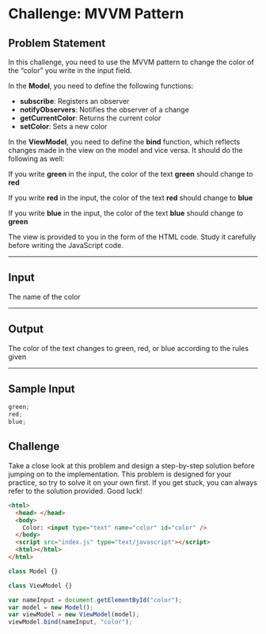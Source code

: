 # Challenge: MVVM Pattern

## Problem Statement

In this challenge, you need to use the MVVM pattern to change the color of the “color” you write in the input field.

In the **Model**, you need to define the following functions:

- **subscribe**: Registers an observer
- **notifyObservers**: Notifies the observer of a change
- **getCurrentColor**: Returns the current color
- **setColor**: Sets a new color

In the **ViewModel**, you need to define the **bind** function, which reflects changes made in the view on the model and vice versa. It should do the following as well:

If you write **green** in the input, the color of the text **green** should change to **red**

If you write **red** in the input, the color of the text **red** should change to **blue**

If you write **blue** in the input, the color of the text **blue** should change to **green**

The view is provided to you in the form of the HTML code. Study it carefully before writing the JavaScript code.

---

## Input

The name of the color

---

## Output

The color of the text changes to green, red, or blue according to the rules given

---

## Sample Input

```javascript
green;
red;
blue;
```

## Challenge

Take a close look at this problem and design a step-by-step solution before jumping on to the implementation. This problem is designed for your practice, so try to solve it on your own first. If you get stuck, you can always refer to the solution provided. Good luck!

```html
<html>
  <head> </head>
  <body>
    Color: <input type="text" name="color" id="color" />
  </body>
  <script src="index.js" type="text/javascript"></script>
  <html></html>
</html>
```

```javascript
class Model {}

class ViewModel {}

var nameInput = document.getElementById("color");
var model = new Model();
var viewModel = new ViewModel(model);
viewModel.bind(nameInput, "color");
```

